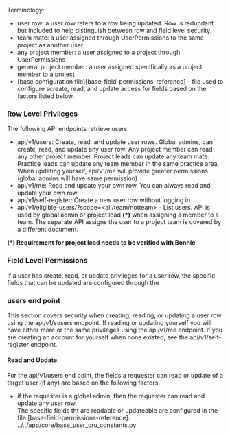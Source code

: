 Terminology:

- user row: a user row refers to a row being updated.  Row is redundant but included to
    help distinguish between row and field level security.
- team mate: a user assigned through UserPermissions to the same project as another user
- any project member: a user assigned to a project through UserPermissions
- general project member: a user assigned specifically as a project member to a project
- \[base configuration file\]\[base-field-permissions-reference\] - file used to configure
    screate, read, and update access for fields based on the factors listed below.

### Row Level Privileges

The following API endpoints retrieve users:

- api/v1/users: Create, read, and update user rows.  Global admins, can create, read, and update any user row.  Any project member can read any other project member.  Project leads can update any team mate.  Practice leads can update any
    team member in the same practice area.  When updating yourself, api/v1/me will provide greater
    permissions (global admins will have same permission)
- api/v1/me: Read and update your own row.  You can always read and update your own row.
- api/v1/self-register: Create a new user row without logging in.
- api/v1/eligible-users/<project id>?scope=\<all/team/notteam> - List users.  API is used by global admin or project lead **(\*)** when assigning a member to a team.  The separate API assigns the user to a project team is covered by a different document.

**(\*) Requirement for project lead needs to be verified with Bonnie**

### Field Level Permissions

If a user has create, read, or update privileges for a user row, the specific fields
that can be updated are configured through the

### users end point

This section covers security when creating, reading, or updating a user row using the api/v1/susers endpoint.  If reading or updating yourself you will have either more or the same privileges using the api/v1/me endpoint.  If you are creating an account for yourself when none existed, see the api/v1/self-register endpoint.

#### Read and Update

For the api/v1/users end point, the fields a requester can read or update of a target user
(if any) are based on the following factors

- if the requester is a global admin, then the requester can read and update any user row.\
    The specific fields tht are readable or updateable are configured in the file
    \[base-field-permissions-reference\]: ../../app/core/base_user_cru_constants.py
